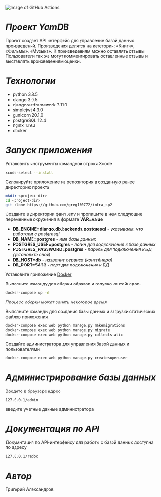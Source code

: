 ![Image of GitHub Actions](https://github.com/greg160772/yamdb_final/actions/workflows/yamdb_workflow.yml/badge.svg)
# *Проект YamDB*
Проект создает API интерфейс для управление базой данных произведений. Произведения делятся на категории: «Книги», «Фильмы», «Музыка». К произведениям можно оставлять отзывы. Пользователи так же могут комментировать оставленные отзывы и выставлять произведениям оценки.

# *Технологии*
- python 3.8.5
- django 3.0.5
- djangorestframework 3.11.0
- simplejwt 4.3.0
- gunicorn 20.1.0
- postgreSQL 12.4
- nginx 1.19.3
- docker

# *Запуск приложения*

Установить инструменты командной строки Xcode
```sh
xcode-select --install
```
Склонируйте приложение из репозитория в созданную ранее директорию проекта
```sh
mkdir <project-dir>
cd <project-dir>
git clone https://github.com/greg160772/infra_sp2
```

Создайте в директории файл .env и пропишите в нем следующие переменные окружения
в формате **VAR=value**

- **DB_ENGINE=django.db.backends.postgresql** - *указываем, что работаем с postgresql*
- **DB_NAME=postgres** - *имя базы данных*
- **POSTGRES_USER=postgres** - *логин для подключения к базе данных*
- **POSTGRES_PASSWORD=postgres** - *пароль для подключения к БД (установите свой)*
- **DB_HOST=db** - *название сервиса (контейнера)*
- **DB_PORT=5432** - *порт для подключения к БД*

Установите приложение [Docker](https://www.docker.com/products/docker-desktop)

Выполните команду для сборки образов и запуска контейнеров.
```sh
docker-compose up -d
```
*Процесс сборки может занять некоторое время*

Выполните команды для создания базы данных и загрузки статических файлов приложения.
```sh
docker-compose exec web python manage.py makemigrations
docker-compose exec web python manage.py migrate
docker-compose exec web python manage.py collectstatic
```
Создайте администратора для управления базой данных и пользователями
```sh
docker-compose exec web python manage.py createsuperuser
```
# *Администрирование базы данных*
Введите в браузере адрес 
```sh
127.0.0.1/admin
```
введите учетные данные администратора

# *Документация по API*
Докумнтация по API-интерфейсу для работы с базой данных
доступна по адресу
```sh
127.0.0.1/redoc
```
# *Автор*
Григорий Александров
